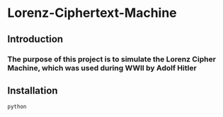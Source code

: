# Lorenz-Ciphertext-Machine

## Introduction
### The purpose of this project is to simulate the Lorenz Cipher Machine, which was used during WWII by Adolf Hitler

## Installation
```
python
```




